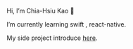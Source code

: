Hi, I’m Chia-Hsiu Kao 👋 

I’m currently learning swift , react-native.

My side project introduce [here](https://zigzag-eggplant-9d2.notion.site/Side-project-b0d680e41ccb4286af8c22b0379f5231).

<!---
kaochx/kaochx is a ✨ special ✨ repository because its `README.md` (this file) appears on your GitHub profile.
You can click the Preview link to take a look at your changes.
--->
